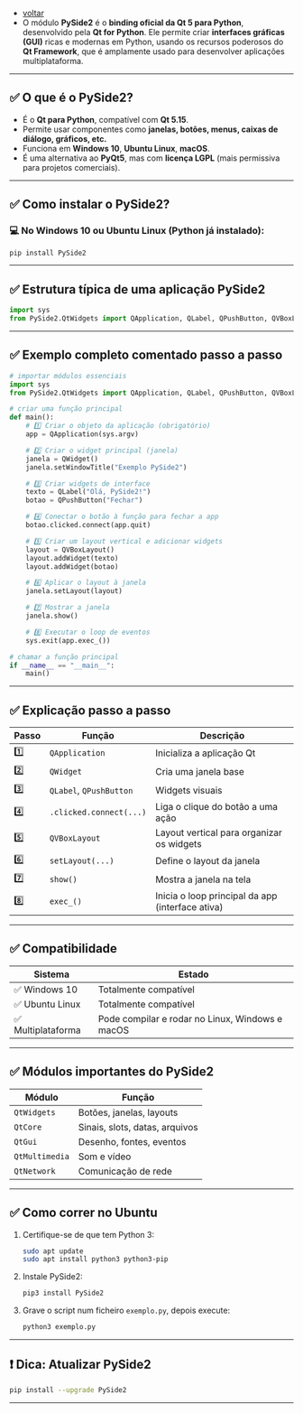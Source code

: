 - [voltar](https://github.com/0joseDark/modules/blob/main/README.md)
- O módulo **PySide2** é o **binding oficial da Qt 5 para Python**, desenvolvido pela **Qt for Python**. Ele permite criar **interfaces gráficas (GUI)** ricas e modernas em Python, usando os recursos poderosos do **Qt Framework**, que é amplamente usado para desenvolver aplicações multiplataforma.

---

## ✅ O que é o PySide2?

* É o **Qt para Python**, compatível com **Qt 5.15**.
* Permite usar componentes como **janelas, botões, menus, caixas de diálogo, gráficos, etc.**
* Funciona em **Windows 10**, **Ubuntu Linux**, **macOS**.
* É uma alternativa ao **PyQt5**, mas com **licença LGPL** (mais permissiva para projetos comerciais).

---

## ✅ Como instalar o PySide2?

### 💻 No **Windows 10** ou **Ubuntu Linux** (Python já instalado):

```bash
pip install PySide2
```

---

## ✅ Estrutura típica de uma aplicação PySide2

```python
import sys
from PySide2.QtWidgets import QApplication, QLabel, QPushButton, QVBoxLayout, QWidget
```

---

## ✅ Exemplo completo comentado passo a passo

```python
# importar módulos essenciais
import sys
from PySide2.QtWidgets import QApplication, QLabel, QPushButton, QVBoxLayout, QWidget

# criar uma função principal
def main():
    # 1️⃣ Criar o objeto da aplicação (obrigatório)
    app = QApplication(sys.argv)

    # 2️⃣ Criar o widget principal (janela)
    janela = QWidget()
    janela.setWindowTitle("Exemplo PySide2")

    # 3️⃣ Criar widgets de interface
    texto = QLabel("Olá, PySide2!")
    botao = QPushButton("Fechar")

    # 4️⃣ Conectar o botão à função para fechar a app
    botao.clicked.connect(app.quit)

    # 5️⃣ Criar um layout vertical e adicionar widgets
    layout = QVBoxLayout()
    layout.addWidget(texto)
    layout.addWidget(botao)

    # 6️⃣ Aplicar o layout à janela
    janela.setLayout(layout)

    # 7️⃣ Mostrar a janela
    janela.show()

    # 8️⃣ Executar o loop de eventos
    sys.exit(app.exec_())

# chamar a função principal
if __name__ == "__main__":
    main()
```

---

## ✅ Explicação passo a passo

| Passo | Função                  | Descrição                                        |
| ----- | ----------------------- | ------------------------------------------------ |
| 1️⃣   | `QApplication`          | Inicializa a aplicação Qt                        |
| 2️⃣   | `QWidget`               | Cria uma janela base                             |
| 3️⃣   | `QLabel`, `QPushButton` | Widgets visuais                                  |
| 4️⃣   | `.clicked.connect(...)` | Liga o clique do botão a uma ação                |
| 5️⃣   | `QVBoxLayout`           | Layout vertical para organizar os widgets        |
| 6️⃣   | `setLayout(...)`        | Define o layout da janela                        |
| 7️⃣   | `show()`                | Mostra a janela na tela                          |
| 8️⃣   | `exec_()`               | Inicia o loop principal da app (interface ativa) |

---

## ✅ Compatibilidade

| Sistema           | Estado                                          |
| ----------------- | ----------------------------------------------- |
| ✅ Windows 10      | Totalmente compatível                           |
| ✅ Ubuntu Linux    | Totalmente compatível                           |
| ✅ Multiplataforma | Pode compilar e rodar no Linux, Windows e macOS |

---

## ✅ Módulos importantes do PySide2

| Módulo         | Função                         |
| -------------- | ------------------------------ |
| `QtWidgets`    | Botões, janelas, layouts       |
| `QtCore`       | Sinais, slots, datas, arquivos |
| `QtGui`        | Desenho, fontes, eventos       |
| `QtMultimedia` | Som e vídeo                    |
| `QtNetwork`    | Comunicação de rede            |

---

## ✅ Como correr no Ubuntu

1. Certifique-se de que tem Python 3:

   ```bash
   sudo apt update
   sudo apt install python3 python3-pip
   ```

2. Instale PySide2:

   ```bash
   pip3 install PySide2
   ```

3. Grave o script num ficheiro `exemplo.py`, depois execute:

   ```bash
   python3 exemplo.py
   ```

---

## ❗ Dica: Atualizar PySide2

```bash
pip install --upgrade PySide2
```

---
